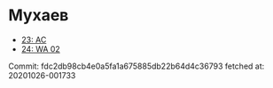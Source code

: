 # Мухаев
- [23: AC](23.md)
- [24: WA 02](24.md)

Commit: fdc2db98cb4e0a5fa1a675885db22b64d4c36793
 fetched at: 20201026-001733

